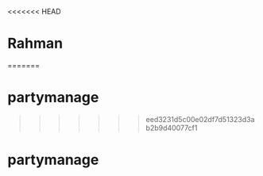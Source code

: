 <<<<<<< HEAD
# Rahman
=======
# partymanage
>>>>>>> eed3231d5c00e02df7d51323d3ab2b9d40077cf1
# partymanage
